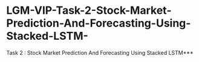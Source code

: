 # LGM-VIP-Task-2-Stock-Market-Prediction-And-Forecasting-Using-Stacked-LSTM-
Task 2 : Stock Market Prediction And Forecasting Using Stacked LSTM***
